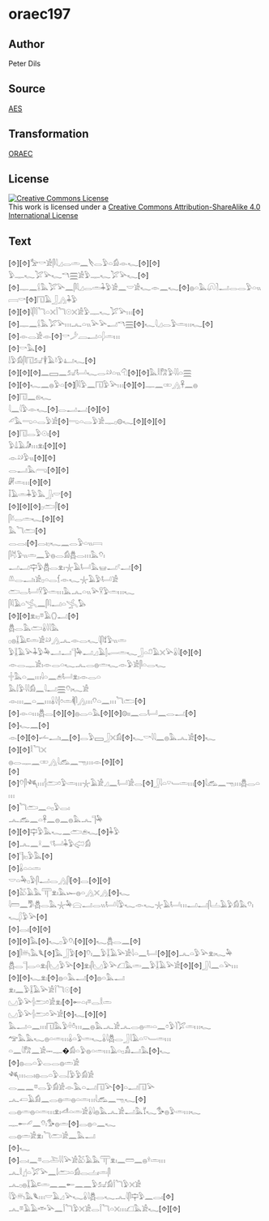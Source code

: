 # oraec197

## Author

Peter Dils

## Source

[AES](https://github.com/simondschweitzer/aes)

## Transformation

[ORAEC](https://oraec.github.io/)

## License

<a rel="license" href="http://creativecommons.org/licenses/by-sa/4.0/"><img alt="Creative Commons License" style="border-width:0" src="https://i.creativecommons.org/l/by-sa/4.0/88x31.png" /></a><br />This work is licensed under a <a rel="license" href="http://creativecommons.org/licenses/by-sa/4.0/">Creative Commons Attribution-ShareAlike 4.0 International License</a>

## Text

[⯑][⯑]𓅡𓎡𓀀𓋴𓇋𓈎𓂋𓏛𓈖𓌸𓂋𓅱𓏏𓀁𓁹𓆑[⯑][⯑]<br>
𓅱𓊃𓆑𓅯𓅪𓆑𓎔𓈗𓀀𓅱𓊃𓆑𓅯𓅪𓆑[⯑]<br>
[⯑]𓊃𓈖𓌰𓅓𓅯𓅪𓈖𓋴𓇋𓈎𓂋𓏛𓇓𓅱𓀀𓈖𓎟𓀀𓆑𓁹𓈖𓆑[⯑]𓐍𓏏𓅓𓋨𓍘𓂝𓂋𓂋𓅱𓏏𓏭𓇯𓎡[⯑]𓉔𓄿𓃀𓂻𓇓𓅱<br>
[⯑][⯑]𓇋𓋴𓌉𓆓𓏏𓏴𓌉𓆓𓇳𓏴𓀀𓅱𓊃𓆑𓅯𓅪𓏥[⯑]<br>
[⯑]𓊃𓈖𓌰𓅓𓅯𓅪𓏥𓂜𓏏𓏭𓅪𓅪𓂝𓎔𓈗[⯑]𓆑𓇋𓈎𓂋𓅱𓏛𓏥𓆑[⯑]<br>
[⯑]𓁹𓂋𓀀𓁹[⯑]𓎡𓌳𓐙𓂝𓏏𓆄𓏛𓏥<br>
[⯑]𓎡𓅓[⯑]<br>
𓌃𓅱𓀁𓋴𓉔𓃫𓇉𓄿𓍱𓅱𓂞𓆑[⯑]<br>
[⯑][⯑][⯑]𓈖𓈙𓈖𓃫𓂡𓆑𓂋𓄖𓏏𓏭𓄇[⯑][⯑]𓅓𓎛𓀗𓅱𓇋𓇋𓏏𓈗<br>
[⯑][⯑]𓆑𓈖𓐍𓅱𓏏[⯑]𓋴𓇋𓅱𓈖𓉔𓅱𓅪𓏥[⯑][⯑]𓊃𓈖𓏒𓂻𓋹𓈖𓐍<br>
[⯑]𓉔𓈖𓁶𓆑<br>
𓇋𓈖𓇋𓅱𓁹𓆑[⯑]𓂋𓂝𓂝[⯑][⯑]<br>
𓄔𓅓𓂸𓏏𓂋𓅱𓀀[⯑]𓂸𓏏𓂋𓅱𓀀𓊃𓊪𓊗𓆑[⯑][⯑][⯑]<br>
[⯑]𓉔𓂋𓅱𓇳𓏤[⯑]<br>
𓅱𓍑𓄿𓀏𓏥𓁷𓏤[⯑][⯑]<br>
𓁹𓄖𓅱𓏭[⯑][⯑]<br>
𓂋𓂝𓅓𓂺[⯑][⯑]<br>
𓏞𓏛𓏥[⯑][⯑]<br>
𓄥𓄿𓏛𓇓𓅱𓅓𓃀𓏤𓎟[⯑]<br>
[⯑][⯑][⯑]𓊪𓂧𓋴[⯑]<br>
𓋴𓍱𓂋𓏛𓆑[⯑][⯑]<br>
𓅓𓆓𓂧[⯑]<br>
𓂋𓂋𓏤[⯑]𓂋𓏤𓊪𓆑𓈖𓂋𓅱𓏏𓏭𓇯<br>
𓋴𓄃𓅱𓏭𓏛𓈖𓅱𓐍𓂋𓀁𓆣𓂋𓏥𓅓𓄣𓏤<br>
𓂝𓂝𓊡𓅱𓆣𓂋𓁷𓏤𓇼𓄿𓂡𓅓𓊠𓂝𓍢𓂝[⯑]<br>
𓌨𓂋𓂝𓏤𓀀𓊪𓏏𓂋𓆴𓁹𓆑𓇼𓄿𓅱𓂡𓀀<br>
𓂧𓂋𓂡𓎃𓅱𓏛𓏥𓅓𓂜𓏏𓏭𓅪𓎃𓅱𓏛𓏥𓆑<br>
𓋴𓇋𓄿𓏏𓂿𓈖𓋴𓇋𓂝𓏏𓂿𓅃<br>
[⯑][⯑]𓁷𓏤𓊪𓎼𓄿𓂘𓂝[⯑]<br>
𓆣𓂋𓅓𓂧𓏇𓇋𓇋𓅓<br>
𓊪𓐍𓆼𓄿𓍸𓏛𓀀𓄖𓂻𓂜𓁹𓂋𓆑𓇋𓋴𓍍𓅱𓏭𓏛<br>
𓅱𓆼𓄿𓅪𓇓𓅱𓅆𓂝𓂝𓊹𓅆𓂝𓈎𓄿𓂭𓂷𓏛𓆑𓃀𓏏𓍔𓄿𓏴𓅪𓏇𓇋[⯑][⯑]<br>
𓁹𓂋𓊃𓀀𓏤𓁹𓂋𓏏𓆑𓂜𓂋𓐍𓏛𓆑𓁹𓅱𓀀𓋴𓏏𓂋𓆑<br>
𓏶𓅓𓏏𓈖𓏥𓇋𓏏𓈖𓂉𓂡𓁷𓏤𓁹𓂋𓏏<br>
𓅓𓌃𓅱𓇋𓇋𓀁𓈖𓇋𓂝𓈗𓄣𓏤𓆑𓀀<br>
𓁹𓏥𓈖𓏏𓈖𓏥𓏇𓇋𓐪𓏌𓏛𓌞𓋴𓂻𓏥𓄣𓏏𓈖𓏥𓆓𓂧[⯑]<br>
[⯑]𓁹𓏏𓏥𓆣𓂋[⯑][⯑]𓐍𓂋𓏏𓅓[⯑][⯑]𓊗𓏤𓏤𓈖𓂋𓂡𓈖𓂋𓂝[⯑]<br>
[⯑]𓆑𓈖[⯑]<br>
𓁹[⯑][⯑]𓌡𓂝𓏤𓈖[⯑]𓂋𓅱𓈙𓃀𓏴𓀁[⯑]𓆑𓎡𓇋𓇋𓈖𓐍𓅓𓂜𓀀[⯑]𓆑<br>
[⯑][⯑]𓎛𓆓𓏴<br>
𓐍𓂋𓊃𓈖𓏒𓂻𓇋𓃹𓈖𓁸𓏥𓁹[⯑][⯑]<br>
[⯑][⯑]𓄣𓋴𓆈𓏥𓐪𓂧𓏌𓅱𓏛𓏥𓇼𓄿𓀀𓈎𓈖𓂡𓀀𓂋[⯑]𓃀𓇋𓏏𓎺𓄑𓏛𓏥[⯑]𓇋𓃹𓈖𓁸𓏥𓆣𓂋𓏏𓏥<br>
[⯑]𓆓𓂧𓈖𓏏𓊪𓅱𓂋𓏤<br>
𓂜𓃹𓈖𓏏𓋹𓈖𓐍𓈖𓐍𓅓𓂜𓊹𓅆<br>
[⯑][⯑]𓊡𓅱𓅓𓆑𓈖𓂧𓂉𓆑[⯑]𓇓𓅱<br>
[⯑]𓂜𓈖𓍲𓈖𓍢𓂡𓇓𓅱𓅾𓀁<br>
[⯑]𓊹𓏤𓊪𓅱𓅓[⯑]<br>
[⯑]𓏇𓏏𓏏𓏛<br>
𓎟𓏏𓅆𓊪𓅱𓋴𓂝𓂋𓂻𓋴[⯑]𓂋[⯑][⯑]<br>
[⯑]𓅷𓄿𓅓𓋳𓁷𓏤𓅓𓆱𓐍𓏏𓂻𓏴𓂻[⯑]𓆑<br>
𓇋𓏠𓈖𓀄𓆣𓂋𓅓𓇼𓅆𓈍𓂝𓂋𓏭𓂡𓇋𓅱𓆑𓁹𓆑𓇼𓄿𓂡𓏥𓂝𓂝𓋴𓐟𓄿𓅱𓀁𓅓𓄣𓏤𓆑𓆄𓅱𓅪[⯑]<br>
[⯑]𓂋𓏤[⯑][⯑]<br>
[⯑][⯑]𓅓[⯑]𓆑𓊪𓅱𓄣𓏤[⯑][⯑]𓆑𓆣𓂋𓈖[⯑]<br>
[⯑]𓋴𓄦𓅓𓆰[⯑]𓅓𓃀𓅱[⯑]𓄣𓏤𓈖𓅱𓆼𓄿𓅪𓀀𓇋𓏏𓈖𓂡[⯑][⯑]𓂜𓏏𓅱𓅪𓁷𓏤𓆑𓅆<br>
𓆣𓂋𓊹𓂋𓏏𓁷𓏤𓋴𓈋𓅱𓅪[⯑]𓁷𓏤𓋴𓈋𓅱𓅪𓆎𓅓𓏛𓈖𓅱𓆼𓄿𓅪𓀀[⯑][⯑]𓃀𓇋𓈖𓏏𓅪𓏥<br>
[⯑][⯑]𓆑𓁷𓏤[⯑]𓐍𓏏𓅓𓂝[⯑]𓐍𓏏𓅓𓂝<br>
𓁷𓏤𓈖𓅱𓆼𓄿𓅪𓀀𓌉𓆓𓇳[⯑]<br>
𓈋𓅱𓅪𓐪𓂧𓏌𓀀𓁷𓏤[⯑]𓄡𓏏𓏤𓎼𓂋𓎛𓏛<br>
𓈋𓅱𓅪𓐪𓂧𓏌𓅪𓀀[⯑]𓆑[⯑][⯑]<br>
𓅓𓂝𓏏𓈖𓏥𓉔𓅓𓅱𓏐𓏊𓏥𓈖𓐍𓅓𓂜𓀀𓂜𓂋𓐍𓏛𓏏𓈖𓏌𓅱𓌙𓅯𓏛𓏥𓆑<br>
𓅠𓅓𓅓𓆑𓐍𓏏𓏛𓏥𓏇𓏏𓅱𓏛𓆑𓏇𓇋𓆣𓂋𓃀𓇋𓄿𓏏𓎺𓄑𓏛𓏥<br>
𓏏𓈖𓇋𓀗𓈖𓀀𓋭𓊃�𓀁𓏏𓅱𓐍𓏏𓏛𓏥𓄿𓏏𓊪𓀋𓂝𓅓[⯑]𓆑<br>
[⯑]𓐍𓂋𓏏𓅱𓂋𓂋𓐍𓏛𓀀<br>
𓆈𓏥𓂋𓏤𓐍𓂋𓏏𓅱𓂋𓌃𓅱𓅱𓀁𓀀<br>
𓂋𓈖𓈖𓎼𓂋𓅱𓀁𓀀𓁹𓅓𓏏𓂝𓉔𓅪[⯑]𓏏𓂝𓉔𓅪<br>
𓂜𓋷𓄿𓀁𓈖𓂋𓐍𓏛𓐍𓏏𓏛𓏥𓇋𓃹𓈖𓁸𓆑[⯑]<br>
𓂋𓐍𓏛𓐍𓏏𓏛𓏥𓁷𓏤𓌦𓏏𓏛𓀀𓏇𓇋𓐍𓅓𓂜𓀀𓂝𓅓𓄈𓆑𓅜𓐍𓅱𓏛𓏥𓆑<br>
𓊃𓄡𓄔𓈖𓄣𓏤𓅜𓐍𓏛[⯑]𓂋𓐍𓏏𓈖𓆑<br>
𓂋𓐍𓏛𓀀𓁷𓏤𓆓𓂧𓀀𓈖𓅓𓂝<br>
[⯑]𓆑<br>
[⯑]𓂋𓏤𓈖𓎼𓂋𓍅𓇋𓇋𓅪𓀀𓅷𓄿𓅓𓋳𓁷𓏤𓈖𓏠𓈖𓐍𓍊𓏛𓏥<br>
𓂜𓎛𓊨𓏏𓅯𓅪𓈖𓌃𓂧𓏏𓀁𓂋𓐟𓏤𓏛𓋴<br>
𓂜𓊪𓐍𓆼𓄿𓍸𓏛𓈖𓈖𓄡𓈖𓈖𓅱𓃫𓀁𓌉𓆓𓅱𓏴𓀀<br>
𓇋𓅱𓄦𓅓𓆰𓏥𓎟𓄿𓈎𓅪𓆑𓏇𓇋𓆣𓂋𓆑𓂜𓇋𓋴𓊡𓅱𓈖𓂋𓏤[⯑]<br>
𓂜𓎼𓄿𓄿𓎣𓅪𓈖𓌉𓆓𓅱𓏴𓀀𓂋𓌉𓆓𓏏𓏴𓏥𓆎𓅓𓀀𓆑[⯑][⯑]<br>
